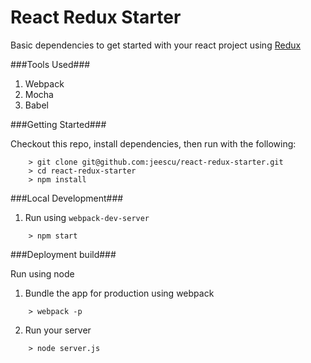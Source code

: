 # React Redux Starter

Basic dependencies to get started with your react project using [Redux](http://redux.js.org/)

###Tools Used###

1. Webpack
2. Mocha
3. Babel

###Getting Started###

Checkout this repo, install dependencies, then run with the following:

```
	> git clone git@github.com:jeescu/react-redux-starter.git
	> cd react-redux-starter
	> npm install
```

###Local Development###

1.	Run using `webpack-dev-server`

```
	> npm start
```

###Deployment build###

Run using node

1. Bundle the app for production using webpack

```
	> webpack -p
```

2. Run your server

```
	> node server.js
```